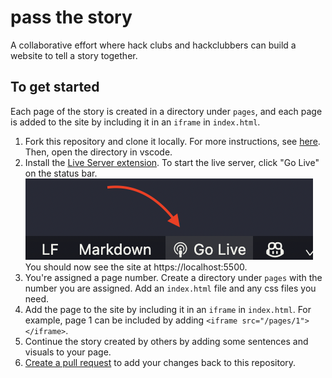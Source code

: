 # pass the story

A collaborative effort where hack clubs and hackclubbers can build a website to tell a story together.

## To get started

Each page of the story is created in a directory under `pages`, and each page is added to the site by including it in an `iframe` in `index.html`.

1. Fork this repository and clone it locally. For more instructions, see [here](https://docs.github.com/en/get-started/quickstart/fork-a-repo). Then, open the directory in vscode.
2. Install the [Live Server extension](https://marketplace.visualstudio.com/items?itemName=ritwickdey.LiveServer). To start the live server, click "Go Live" on the status bar. ![the go live button](golive.png) You should now see the site at https://localhost:5500.
3. You're assigned a page number. Create a directory under `pages` with the number you are assigned. Add an `index.html` file and any css files you need.
4. Add the page to the site by including it in an `iframe` in `index.html`. For example, page 1 can be included by adding `<iframe src="/pages/1"></iframe>`.
5. Continue the story created by others by adding some sentences and visuals to your page.
6. [Create a pull request](https://docs.github.com/en/pull-requests/collaborating-with-pull-requests/proposing-changes-to-your-work-with-pull-requests/creating-a-pull-request) to add your changes back to this repository.
